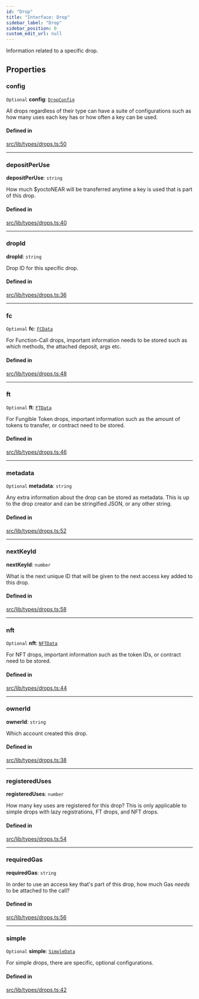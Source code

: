 ```yaml
---
id: "Drop"
title: "Interface: Drop"
sidebar_label: "Drop"
sidebar_position: 0
custom_edit_url: null
---
```


Information related to a specific drop.

## Properties

### config

 `Optional` **config**: [`DropConfig`](DropConfig.md)

All drops regardless of their type can have a suite of configurations such as how many uses each key has or how often a key can be used.

#### Defined in

[src/lib/types/drops.ts:50](https://github.com/keypom/keypom-js/blob/decaa9d1/src/lib/types/drops.ts#L50)

___

### depositPerUse

 **depositPerUse**: `string`

How much $yoctoNEAR will be transferred anytime a key is used that is part of this drop.

#### Defined in

[src/lib/types/drops.ts:40](https://github.com/keypom/keypom-js/blob/decaa9d1/src/lib/types/drops.ts#L40)

___

### dropId

 **dropId**: `string`

Drop ID for this specific drop.

#### Defined in

[src/lib/types/drops.ts:36](https://github.com/keypom/keypom-js/blob/decaa9d1/src/lib/types/drops.ts#L36)

___

### fc

 `Optional` **fc**: [`FCData`](FCData.md)

For Function-Call drops, important information needs to be stored such as which methods, the attached deposit, args etc.

#### Defined in

[src/lib/types/drops.ts:48](https://github.com/keypom/keypom-js/blob/decaa9d1/src/lib/types/drops.ts#L48)

___

### ft

 `Optional` **ft**: [`FTData`](FTData.md)

For Fungible Token drops, important information such as the amount of tokens to transfer, or contract need to be stored.

#### Defined in

[src/lib/types/drops.ts:46](https://github.com/keypom/keypom-js/blob/decaa9d1/src/lib/types/drops.ts#L46)

___

### metadata

 `Optional` **metadata**: `string`

Any extra information about the drop can be stored as metadata. This is up to the drop creator and can be stringified JSON, or any other string.

#### Defined in

[src/lib/types/drops.ts:52](https://github.com/keypom/keypom-js/blob/decaa9d1/src/lib/types/drops.ts#L52)

___

### nextKeyId

 **nextKeyId**: `number`

What is the next unique ID that will be given to the next access key added to this drop.

#### Defined in

[src/lib/types/drops.ts:58](https://github.com/keypom/keypom-js/blob/decaa9d1/src/lib/types/drops.ts#L58)

___

### nft

 `Optional` **nft**: [`NFTData`](NFTData.md)

For NFT drops, important information such as the token IDs, or contract need to be stored.

#### Defined in

[src/lib/types/drops.ts:44](https://github.com/keypom/keypom-js/blob/decaa9d1/src/lib/types/drops.ts#L44)

___

### ownerId

 **ownerId**: `string`

Which account created this drop.

#### Defined in

[src/lib/types/drops.ts:38](https://github.com/keypom/keypom-js/blob/decaa9d1/src/lib/types/drops.ts#L38)

___

### registeredUses

 **registeredUses**: `number`

How many key uses are registered for this drop? This is only applicable to simple drops with lazy registrations, FT drops, and NFT drops.

#### Defined in

[src/lib/types/drops.ts:54](https://github.com/keypom/keypom-js/blob/decaa9d1/src/lib/types/drops.ts#L54)

___

### requiredGas

 **requiredGas**: `string`

In order to use an access key that's part of this drop, how much Gas *needs* to be attached to the call?

#### Defined in

[src/lib/types/drops.ts:56](https://github.com/keypom/keypom-js/blob/decaa9d1/src/lib/types/drops.ts#L56)

___

### simple

 `Optional` **simple**: [`SimpleData`](SimpleData.md)

For simple drops, there are specific, optional configurations.

#### Defined in

[src/lib/types/drops.ts:42](https://github.com/keypom/keypom-js/blob/decaa9d1/src/lib/types/drops.ts#L42)
